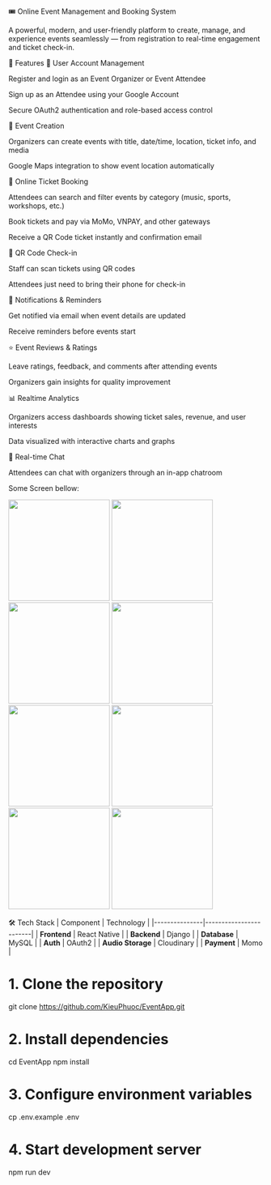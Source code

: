 🎟️ Online Event Management and Booking System

A powerful, modern, and user-friendly platform to create, manage, and experience events seamlessly — from registration to real-time engagement and ticket check-in.

🚀 Features
🔐 User Account Management

Register and login as an Event Organizer or Event Attendee

Sign up as an Attendee using your Google Account

Secure OAuth2 authentication and role-based access control

📅 Event Creation

Organizers can create events with title, date/time, location, ticket info, and media

Google Maps integration to show event location automatically

🎫 Online Ticket Booking

Attendees can search and filter events by category (music, sports, workshops, etc.)

Book tickets and pay via MoMo, VNPAY, and other gateways

Receive a QR Code ticket instantly and confirmation email

📲 QR Code Check-in

Staff can scan tickets using QR codes

Attendees just need to bring their phone for check-in

🔔 Notifications & Reminders

Get notified via email when event details are updated

Receive reminders before events start

⭐ Event Reviews & Ratings

Leave ratings, feedback, and comments after attending events

Organizers gain insights for quality improvement

📊 Realtime Analytics

Organizers access dashboards showing ticket sales, revenue, and user interests

Data visualized with interactive charts and graphs

💬 Real-time Chat

Attendees can chat with organizers through an in-app chatroom

Some Screen bellow: 

<img src="https://github.com/user-attachments/assets/f633854d-e455-4755-9db8-dfe09fd6d8ba" width="200" />
<img src="https://github.com/user-attachments/assets/e6bd1cbf-6ed6-4ca4-b8bd-068a39a41e8d" width="200" />
<img src="https://github.com/user-attachments/assets/dbfad6a3-dc20-4368-981a-eaac23f546d3" width="200" />
<img src="https://github.com/user-attachments/assets/1e934de4-ce23-491c-adc9-4668497a5dd9" width="200" />
<img src="https://github.com/user-attachments/assets/560c9c71-6e21-40d0-9990-93db76153016" width="200" />
<img src="https://github.com/user-attachments/assets/3c0638f7-a3f2-41d9-9578-90322f0c3f68" width="200" />
<img src="https://github.com/user-attachments/assets/91aaabb1-5cc1-42f6-b3d3-6e7d8be33214" width="200" />
<img src="https://github.com/user-attachments/assets/8e57c705-27e3-4800-ba4b-5a64ca59bbed" width="200" />

🛠️ Tech Stack
| Component     | Technology            |
|---------------|------------------------|
| **Frontend**  | React Native           |
| **Backend**   | Django    |
| **Database**  | MySQL     |
| **Auth**      | OAuth2                    |
| **Audio Storage** | Cloudinary              |
| **Payment** | Momo |

# 1. Clone the repository
git clone https://github.com/KieuPhuoc/EventApp.git

# 2. Install dependencies
cd EventApp
npm install

# 3. Configure environment variables
cp .env.example .env

# 4. Start development server
npm run dev
